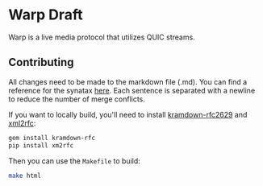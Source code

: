 # Warp Draft
Warp is a live media protocol that utilizes QUIC streams.

## Contributing
All changes need to be made to the markdown file (.md).
You can find a reference for the synatax [here](https://kramdown.gettalong.org/syntax.html).
Each sentence is separated with a newline to reduce the number of merge conflicts.

If you want to locally build, you'll need to install [kramdown-rfc2629](https://github.com/cabo/kramdown-rfc) and [xml2rfc](https://github.com/ietf-tools/xml2rfc):

```bash
gem install kramdown-rfc
pip install xm2rfc
```


Then you can use the `Makefile` to build:

```bash
make html
```
